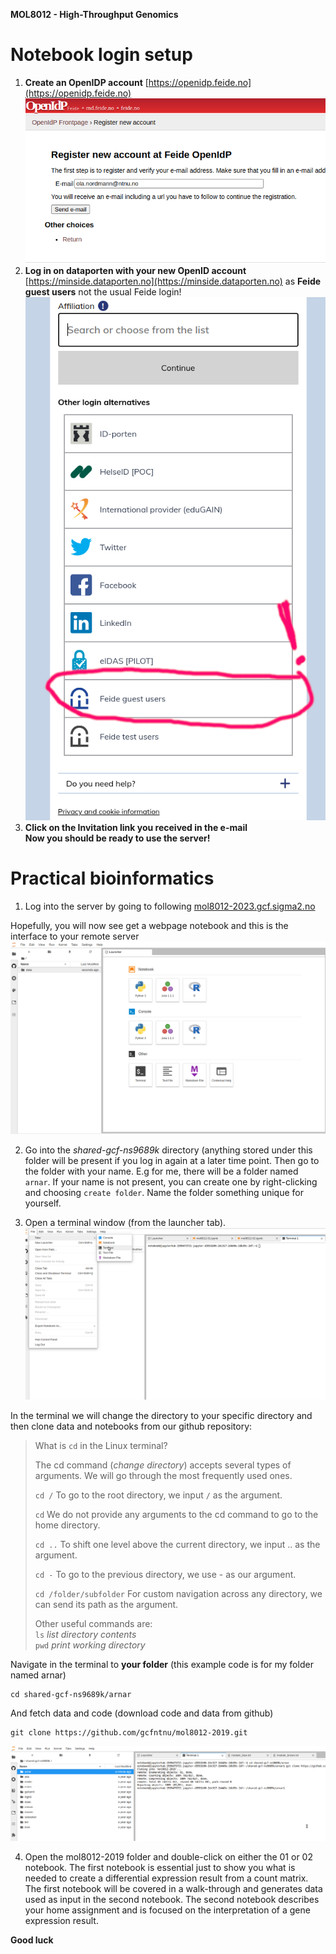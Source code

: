 **MOL8012 - High-Throughput Genomics**

# Notebook login setup
1) **Create an OpenIDP account** [https://openidp.feide.no](https://openidp.feide.no)
![alt text](screenshots/openid.png)
2) **Log in on dataporten with your new OpenID account** [https://minside.dataporten.no](https://minside.dataporten.no) as **Feide guest users** not the usual Feide login!
![alt text](screenshots/feide_guest.png)
3) **Click on the Invitation link you received in the e-mail**     
**Now you should be ready to use the server!**  



# Practical bioinformatics

1. Log into the server by going to following [mol8012-2023.gcf.sigma2.no](https://mol8012-2023.gcf.sigma2.no)


Hopefully, you will now see get a webpage notebook and this is the interface to your remote server
![alt text](screenshots/login.png)

2. Go into the *shared-gcf-ns9689k* directory (anything stored under this folder will be present if you log in again at a later time point. Then go to the folder with your name. E.g for me, there will be a folder named `arnar`. If your name is not present, you can create one by right-clicking and choosing `create folder`. Name the folder something unique for yourself.

3. Open a terminal window (from the launcher tab).
![alt text](screenshots/terminal.png)

In the terminal we will change the directory to your specific directory and then clone data and notebooks from our github repository:
>What is `cd` in the Linux terminal?
>
>The cd command (_change directory_) accepts several types of arguments. We will go through the most frequently used ones.
>
> `cd /`
>To go to the root directory, we input `/` as the argument.
>
> `cd`
>We do not provide any arguments to the cd command to go to the home directory.
>
> `cd ..`
>To shift one level above the current directory, we input .. as the argument.
>
> `cd -`
>To go to the previous directory, we use - as our argument.
>
> `cd /folder/subfolder`
>For custom navigation across any directory, we can send its path as the argument.
>
> Other useful commands are:  
>  `ls` 
>_list directory contents_  
> `pwd`
>_print working directory_

Navigate in the terminal to **your folder** (this example code is for my folder named arnar)
```
cd shared-gcf-ns9689k/arnar
```
And fetch data and code (download code and data from github) 
```
git clone https://github.com/gcfntnu/mol8012-2019.git
```

![alt text](screenshots/git_clone.png)


4. Open the mol8012-2019 folder and double-click on either the 01 or 02 notebook. The first notebook is essential just to show you what is needed to create a differential expression result from a count matrix. The first notebook will be covered in a walk-through and generates data used as input in the second notebook. The second notebook describes your home assignment and is focused on the interpretation of a gene expression result.

**Good luck**
